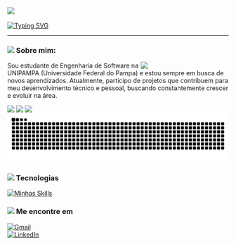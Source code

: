 <img src="https://capsule-render.vercel.app/api?type=waving&height=120&color=3061E3&fontAlign=10&reversal=true">


[![Typing SVG](https://readme-typing-svg.herokuapp.com?font=Bitcount&pause=1000&color=3061E3&width=435&lines=Ol%C3%A1%2C+eu+sou+a+Graziela!+)](https://git.io/typing-svg)
 
---  
<h3>
  <img src="https://media.tenor.com/-ERXxQzQK_YAAAAi/sonic-sprite-sonic1.gif" width="20">
Sobre mim:
</h3>

<p>
  <img src="https://media.tenor.com/RDN--Z-LMFgAAAAi/sonic-sonic-advance.gif" width="200" align="right">
  Sou estudante de Engenharia de Software na UNIPAMPA (Universidade Federal do Pampa) e estou sempre em busca de novos aprendizados. Atualmente, participo de projetos que contribuem para meu desenvolvimento técnico e pessoal, buscando constantemente crescer e evoluir na área.
</p>



<div>
  <img height="110em" src="https://github-readme-stats.vercel.app/api?username=grazibit&theme=tokyonight&show_icons=true&hide_border=true&count_private=true">
   <img height="110em" src="https://github-readme-streak-stats.herokuapp.com/?user=grazibit&theme=tokyonight&hide_border=true">
  <img height="110em" src="https://github-readme-stats.vercel.app/api/top-langs/?username=grazibit&theme=tokyonight&show_icons=true&hide_border=true&layout=compact">
</div>

<picture>
<source media="(prefers-color-scheme: dark)" srcset="https://raw.githubusercontent.com/grazibit/grazibit/output/github-contribution-grid-snake-dark.svg">
<source media="(prefers-color-scheme: light)" srcset="https://raw.githubusercontent.com/grazibit/grazibit/output/github-contribution-grid-snake.svg">
  <img alta="github contribution grid snake animation" src="https://raw.githubusercontent.com/grazibit/grazibit/output/github-contribution-grid-snake.svg">
</picture>

<h3>
<img src="https://media.tenor.com/-ERXxQzQK_YAAAAi/sonic-sprite-sonic1.gif" width="20">
Tecnologias 
</h3>

[![Minhas Skills](https://skillicons.dev/icons?i=js,html,css,react,ts,java,mysql,postgres,py,nodejs,spring,firebase,gitlab)](https://skillicons.dev)  

<h3>
   <img src="https://media.tenor.com/-ERXxQzQK_YAAAAi/sonic-sprite-sonic1.gif" width="20">
  Me encontre em
</h3>


[![Gmail](https://img.shields.io/badge/Gmail-D14836?style=for-the-badge&logo=gmail&logoColor=white)](mailto:grazielaespindola82@gmail.com)  
[![LinkedIn](https://img.shields.io/badge/LinkedIn-0077B5?style=for-the-badge&logo=linkedin&logoColor=white)](https://www.linkedin.com/in/graziela-espindola-b09865354/)  
